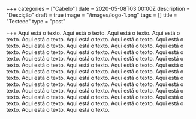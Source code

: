 +++
categories = ["Cabelo"]
date = 2020-05-08T03:00:00Z
description = "Descição"
draft = true
image = "/images/logo-1.png"
tags = []
title = "Testeee"
type = "post"

+++
Aqui está o texto. Aqui está o texto. Aqui está o texto. Aqui está o texto. Aqui está o texto. Aqui está o texto. Aqui está o texto. Aqui está o texto. Aqui está o texto. Aqui está o texto. Aqui está o texto. Aqui está o texto. Aqui está o texto. Aqui está o texto. Aqui está o texto. Aqui está o texto. Aqui está o texto. Aqui está o texto. Aqui está o texto. Aqui está o texto. Aqui está o texto. Aqui está o texto. Aqui está o texto. Aqui está o texto. Aqui está o texto. Aqui está o texto. Aqui está o texto. Aqui está o texto. Aqui está o texto. Aqui está o texto. Aqui está o texto. Aqui está o texto. Aqui está o texto. Aqui está o texto. Aqui está o texto. Aqui está o texto. Aqui está o texto. Aqui está o texto. Aqui está o texto. Aqui está o texto. Aqui está o texto. Aqui está o texto. Aqui está o texto. Aqui está o texto. Aqui está o texto. Aqui está o texto. Aqui está o texto. Aqui está o texto. Aqui está o texto. Aqui está o texto.  